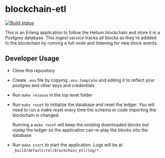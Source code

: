 # blockchain-etl

[![Build status](https://badge.buildkite.com/a1f6f5135577f0039b6bd6821d5c8f87466ff9c024dbf4a60b.svg)](https://buildkite.com/helium/blockchain-etl)

This is an Erlang application to follow the Helium blockchain and
store it in a Postgres database. This _ingest service_ tracks all
blocks as they're addded to the blockchain by running a full node and
listening for new block events.


## Developer Usage

* Clone this repository
* Create `.env` file by copying `.env.template` and editing it to
  reflect your postgres and other keys and credentials
* Run `make release` in the top level folder
* Run `make reset` to initialize the database and reset the
  ledger. You will need to run a make reset every time the schema or
  code importing the blockchain is changed.

  Running a `make reset` will keep the existing downloaded blocks but
  _replay_ the ledger so the application can re-play the blocks into
  the database
* Run `make start` to start the application. Logs will be at
  `_build/default/rel/blockchain_etl/log/*`.

